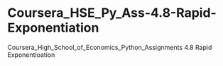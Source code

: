 # Coursera_HSE_Py_Ass-4.8-Rapid-Exponentiation
Coursera_High_School_of_Economics_Python_Assignments 4.8 Rapid Exponentioation
